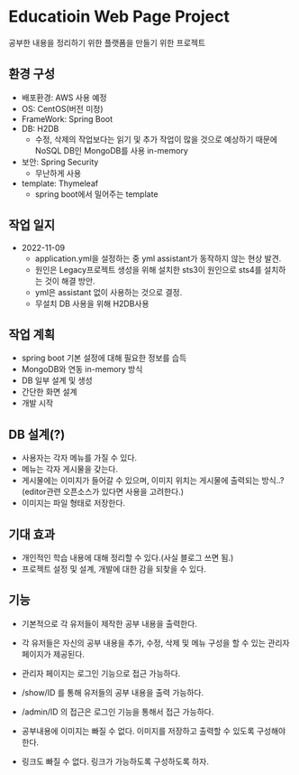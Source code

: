 # Educatioin Web Page Project
공부한 내용을 정리하기 위한 플랫폼을 만들기 위한 프로젝트 

## 환경 구성
- 배포환경: AWS 사용 예정
- OS: CentOS(버전 미정)
- FrameWork: Spring Boot
- DB: H2DB
	- 수정, 삭제의 작업보다는 읽기 및 추가 작업이 많을 것으로 예상하기 때문에 NoSQL DB인 MongoDB를 사용 in-memory
- 보안: Spring Security
	- 무난하게 사용
- template: Thymeleaf
	- spring boot에서 밀어주는 template
	
## 작업 일지
- 2022-11-09
	- application.yml을 설정하는 중 yml assistant가 동작하지 않는 현상 발견.
	- 원인은 Legacy프로젝트 생성을 위해 설치한 sts3이 원인으로 sts4를 설치하는 것이 해결 방안.
	- yml은 assistant 없이 사용하는 것으로 결정.
	- 무설치 DB 사용을 위해 H2DB사용
	
## 작업 계획
- spring boot 기본 설정에 대해 필요한 정보를 습득
- MongoDB와 연동 in-memory 방식
- DB 일부 설계 및 생성
- 간단한 화면 설계
- 개발 시작

## DB 설계(?)
- 사용자는 각자 메뉴를 가질 수 있다.
- 메뉴는 각자 게시물을 갖는다.
- 게시물에는 이미지가 들어갈 수 있으며, 이미지 위치는 게시물에 출력되는 방식..?(editor관련 오픈소스가 있다면 사용을 고려한다.)
- 이미지는 파일 형태로 저장한다.

## 기대 효과
- 개인적인 학습 내용에 대해 정리할 수 있다.(사실 블로그 쓰면 됨.)
- 프로젝트 설정 및 설계, 개발에 대한 감을 되찾을 수 있다.

## 기능
- 기본적으로 각 유저들이 제작한 공부 내용을 출력한다.
- 각 유저들은 자신의 공부 내용을 추가, 수정, 삭제 및 메뉴 구성을 할 수 있는 관리자 페이지가 제공된다.
- 관리자 페이지는 로그인 기능으로 접근 가능하다.
- /show/ID	를 통해 유저들의 공부 내용을 출력 가능하다.
- /admin/ID	의 접근은 로그인 기능을 통해서 접근 가능하다.

- 공부내용에 이미지는 빠질 수 없다. 이미지를 저장하고 출력할 수 있도록 구성해야한다.
- 링크도 빠질 수 없다. 링크가 가능하도록 구성하도록 하자.